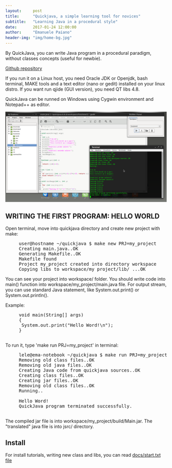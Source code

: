 ```yaml
---
layout:     post
title:      "Quickjava, a simple learning tool for novices"
subtitle:   "Learning Java in a procedural style"
date:       2017-01-24 12:00:00
author:     "Emanuele Paiano"
header-img: "img/home-bg.jpg"
---
```


<p>By QuickJava, you can write Java program in a procedural paradigm, without classes concepts (useful for newbie).</p>

<p><a href="https://github.com/emanuelepaiano/quickjava">Github repository</a></p>

<p>If you run it on a Linux host, you need Oracle JDK or Openjdk, bash terminal, MAKE tools and a text editor (nano or gedit) installed on your linux distro. If you want run qjide (GUI version), you need QT libs 4.8.</p>

<p>QuickJava can be runned on Windows using Cygwin environment and Notepad++ as editor.</p>

<a href="#">
    <img src="https://github.com/emanuelepaiano/quickjava/blob/master/screenshot.png?raw=true" alt="Screenshot">
</a>

<h2 class="section-heading">WRITING THE FIRST PROGRAM: HELLO WORLD</h2>
<p>Open terminal, move into quickjava directory and create new project with make:</p>
<pre>
     user@hostname ~/quickjava $ make new PRJ=my_project
     Creating main.java..OK
     Generating Makefile..OK
     Makefile found
     Project my_project created into directory workspace 
     Copying libs to workspace/my_project/lib/ ...OK
</pre>

<p>You can see your project into workspace/ folder. You should write code into main() function
     into workspace/my_project/main.java file. For output stream, you can use standard Java statement, like
     System.out.print() or System.out.println().</p>
    
 <p>Example:</p>
    
<pre>
     void main(String[] args)
     {
      System.out.print("Hello Word!\n");
     }
 </pre>
     
     
<p> To run it, type 'make run PRJ=my_project' in terminal:</p>

<pre>
     lele@ema-notebook ~/quickjava $ make run PRJ=my_project
     Removing old class files..OK
     Removing old java files..OK
     Creating Java code from quickjava sources..OK
     Creating class files..OK
     Creating jar files..OK
     Removing old class files..OK
     Running..

     Hello Word!
     QuickJava program terminated successfully.
 </pre>
  
  
  <p> The compiled jar file is into workspace/my_project/build/Main.jar. 
  The "translated" java file is into jsrc/ directory.</p>


<h2 class="section-heading">Install</h2>

<p>For install tutorials, writing new class and libs, you can read <a href="https://github.com/emanuelepaiano/quickjava/blob/master/doc/START.TXT">docs/start.txt file</a></p>


